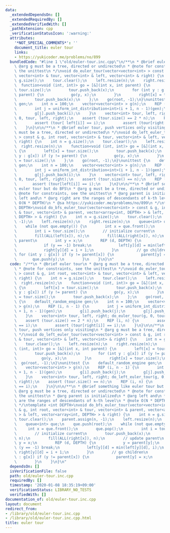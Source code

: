 ```yaml
---
data:
  _extendedDependsOn: []
  _extendedRequiredBy: []
  _extendedVerifiedWith: []
  _pathExtension: cpp
  _verificationStatusIcon: ':warning:'
  attributes:
    '*NOT_SPECIAL_COMMENTS*': ''
    document_title: euler tour
    links:
    - https://yukicoder.me/problems/no/899
  bundledCode: "#line 1 \"old/euler-tour.inc.cpp\"\n/**\n * @brief euler tour\n *\
    \ @arg g must be a tree, directed or undirected\n * @note for constraints, see\
    \ the unittest\n */\nvoid do_euler_tour(vector<vector<int> > const & g, int root,\
    \ vector<int> & tour, vector<int> & left, vector<int> & right) {\n    int n =\
    \ g.size();\n    tour.clear();\n    left.resize(n);\n    right.resize(n);\n  \
    \  function<void (int, int)> go = [&](int x, int parent) {\n        left[x] =\
    \ tour.size();\n        tour.push_back(x);\n        for (int y : g[x]) if (y !=\
    \ parent) {\n            go(y, x);\n        }\n        right[x] = tour.size();\n\
    \        tour.push_back(x);\n    };\n    go(root, -1);\n}\nunittest {\n    default_random_engine\
    \ gen;\n    int n = 100;\n    vector<vector<int> > g(n);\n    REP (i, n - 1) {\n\
    \        int j = uniform_int_distribution<int>(i + 1, n - 1)(gen);\n        g[i].push_back(j);\n\
    \        g[j].push_back(i);\n    }\n    vector<int> tour, left, right; do_euler_tour(g,\
    \ 0, tour, left, right);\n    assert (tour.size() == 2 * n);\n    REP (i, n) {\n\
    \        assert (tour[ left[i]] == i);\n        assert (tour[right[i]] == i);\n\
    \    }\n}\n\n/**\n * @brief euler tour, push vertices only visiting\n * @arg g\
    \ must be a tree, directed or undirected\n */\nvoid do_left_euler_tour(vector<vector<int>\
    \ > const & g, int root, vector<int> & tour, vector<int> & left, vector<int> &\
    \ right) {\n    int n = g.size();\n    tour.clear();\n    left.resize(n);\n  \
    \  right.resize(n);\n    function<void (int, int)> go = [&](int x, int parent)\
    \ {\n        left[x] = tour.size();\n        tour.push_back(x);\n        for (int\
    \ y : g[x]) if (y != parent) {\n            go(y, x);\n        }\n        right[x]\
    \ = tour.size();\n    };\n    go(root, -1);\n}\nunittest {\n    default_random_engine\
    \ gen;\n    int n = 100;\n    vector<vector<int> > g(n);\n    REP (i, n - 1) {\n\
    \        int j = uniform_int_distribution<int>(i + 1, n - 1)(gen);\n        g[i].push_back(j);\n\
    \        g[j].push_back(i);\n    }\n    vector<int> tour, left, right; do_left_euler_tour(g,\
    \ 0, tour, left, right);\n    assert (tour.size() == n);\n    REP (i, n) {\n \
    \       assert (tour[left[i]] == i);\n    }\n}\n\n/**\n * @brief something like\
    \ euler tour but do BFS\n * @arg g must be a tree, directed or undirected\n *\
    \ @note for constraints, see the unittest\n * @arg parent is initialized\n * @arg\
    \ left and\n * @arg right are the ranges of descendants of k-th level\n * @note\
    \ O(N * DEPTH)\n * @sa https://yukicoder.me/problems/no/899\n */\ntemplate <int\
    \ DEPTH>\nvoid do_bfs_euler_tour(vector<vector<int> > const & g, int root, vector<int>\
    \ & tour, vector<int> & parent, vector<array<int, DEPTH> > & left, vector<array<int,\
    \ DEPTH> > & right) {\n    int n = g.size();\n    tour.clear();\n    parent.assign(n,\
    \ -1);\n    left.resize(n);\n    right.resize(n);\n    queue<int> que;\n    que.push(root);\n\
    \    while (not que.empty()) {\n        int x = que.front();\n        que.pop();\n\
    \        int i = tour.size();\n        // initialize current\n        tour.push_back(x);\n\
    \        fill(ALL(left[x]), n);\n        fill(ALL(right[x]), n);\n        // update\
    \ parent\n        int y = x;\n        REP (d, DEPTH) {\n            y = parent[y];\n\
    \            if (y == -1) break;\n            left[y][d] = min(left[y][d], i);\n\
    \            right[y][d] = i + 1;\n        }\n        // go children\n       \
    \ for (int y : g[x]) if (y != parent[x]) {\n            parent[y] = x;\n     \
    \       que.push(y);\n        }\n    }\n}\n"
  code: "/**\n * @brief euler tour\n * @arg g must be a tree, directed or undirected\n\
    \ * @note for constraints, see the unittest\n */\nvoid do_euler_tour(vector<vector<int>\
    \ > const & g, int root, vector<int> & tour, vector<int> & left, vector<int> &\
    \ right) {\n    int n = g.size();\n    tour.clear();\n    left.resize(n);\n  \
    \  right.resize(n);\n    function<void (int, int)> go = [&](int x, int parent)\
    \ {\n        left[x] = tour.size();\n        tour.push_back(x);\n        for (int\
    \ y : g[x]) if (y != parent) {\n            go(y, x);\n        }\n        right[x]\
    \ = tour.size();\n        tour.push_back(x);\n    };\n    go(root, -1);\n}\nunittest\
    \ {\n    default_random_engine gen;\n    int n = 100;\n    vector<vector<int>\
    \ > g(n);\n    REP (i, n - 1) {\n        int j = uniform_int_distribution<int>(i\
    \ + 1, n - 1)(gen);\n        g[i].push_back(j);\n        g[j].push_back(i);\n\
    \    }\n    vector<int> tour, left, right; do_euler_tour(g, 0, tour, left, right);\n\
    \    assert (tour.size() == 2 * n);\n    REP (i, n) {\n        assert (tour[ left[i]]\
    \ == i);\n        assert (tour[right[i]] == i);\n    }\n}\n\n/**\n * @brief euler\
    \ tour, push vertices only visiting\n * @arg g must be a tree, directed or undirected\n\
    \ */\nvoid do_left_euler_tour(vector<vector<int> > const & g, int root, vector<int>\
    \ & tour, vector<int> & left, vector<int> & right) {\n    int n = g.size();\n\
    \    tour.clear();\n    left.resize(n);\n    right.resize(n);\n    function<void\
    \ (int, int)> go = [&](int x, int parent) {\n        left[x] = tour.size();\n\
    \        tour.push_back(x);\n        for (int y : g[x]) if (y != parent) {\n \
    \           go(y, x);\n        }\n        right[x] = tour.size();\n    };\n  \
    \  go(root, -1);\n}\nunittest {\n    default_random_engine gen;\n    int n = 100;\n\
    \    vector<vector<int> > g(n);\n    REP (i, n - 1) {\n        int j = uniform_int_distribution<int>(i\
    \ + 1, n - 1)(gen);\n        g[i].push_back(j);\n        g[j].push_back(i);\n\
    \    }\n    vector<int> tour, left, right; do_left_euler_tour(g, 0, tour, left,\
    \ right);\n    assert (tour.size() == n);\n    REP (i, n) {\n        assert (tour[left[i]]\
    \ == i);\n    }\n}\n\n/**\n * @brief something like euler tour but do BFS\n *\
    \ @arg g must be a tree, directed or undirected\n * @note for constraints, see\
    \ the unittest\n * @arg parent is initialized\n * @arg left and\n * @arg right\
    \ are the ranges of descendants of k-th level\n * @note O(N * DEPTH)\n * @sa https://yukicoder.me/problems/no/899\n\
    \ */\ntemplate <int DEPTH>\nvoid do_bfs_euler_tour(vector<vector<int> > const\
    \ & g, int root, vector<int> & tour, vector<int> & parent, vector<array<int, DEPTH>\
    \ > & left, vector<array<int, DEPTH> > & right) {\n    int n = g.size();\n   \
    \ tour.clear();\n    parent.assign(n, -1);\n    left.resize(n);\n    right.resize(n);\n\
    \    queue<int> que;\n    que.push(root);\n    while (not que.empty()) {\n   \
    \     int x = que.front();\n        que.pop();\n        int i = tour.size();\n\
    \        // initialize current\n        tour.push_back(x);\n        fill(ALL(left[x]),\
    \ n);\n        fill(ALL(right[x]), n);\n        // update parent\n        int\
    \ y = x;\n        REP (d, DEPTH) {\n            y = parent[y];\n            if\
    \ (y == -1) break;\n            left[y][d] = min(left[y][d], i);\n           \
    \ right[y][d] = i + 1;\n        }\n        // go children\n        for (int y\
    \ : g[x]) if (y != parent[x]) {\n            parent[y] = x;\n            que.push(y);\n\
    \        }\n    }\n}\n"
  dependsOn: []
  isVerificationFile: false
  path: old/euler-tour.inc.cpp
  requiredBy: []
  timestamp: '2020-01-08 18:35:19+09:00'
  verificationStatus: LIBRARY_NO_TESTS
  verifiedWith: []
documentation_of: old/euler-tour.inc.cpp
layout: document
redirect_from:
- /library/old/euler-tour.inc.cpp
- /library/old/euler-tour.inc.cpp.html
title: euler tour
---
```

